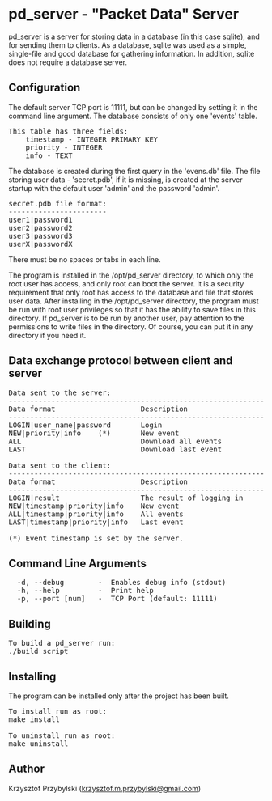 pd_server - "Packet Data" Server
================================
pd_server is a server for storing data in a database (in this case sqlite), and for sending them to clients.
As a database, sqlite was used as a simple, single-file and good database for gathering information. In addition, sqlite does not require a database server.


Configuration
-------------
The default server TCP port is 11111, but can be changed by setting it in the command line argument.
The database consists of only one 'events' table.
<pre>
This table has three fields:
    timestamp - INTEGER PRIMARY KEY
    priority - INTEGER
    info - TEXT
</pre>
The database is created during the first query in the 'evens.db' file.
The file storing user data - 'secret.pdb', if it is missing, is created at the server startup with the default user 'admin' and the password 'admin'.

<pre>
secret.pdb file format:
-----------------------
user1|password1
user2|password2
user3|password3
userX|passwordX
</pre>
There must be no spaces or tabs in each line.

The program is installed in the /opt/pd_server directory, to which only the root user has access, and only root can boot the server.
It is a security requirement that only root has access to the database and file that stores user data.
After installing in the /opt/pd_server directory, the program must be run with root user privileges so that it has the ability to save files in this directory.
If pd_server is to be run by another user, pay attention to the permissions to write files in the directory.
Of course, you can put it in any directory if you need it.


Data exchange protocol between client and server
------------------------------------------------
<pre>
Data sent to the server:
-------------------------------------------------------------
Data format                    Description
-------------------------------------------------------------
LOGIN|user_name|password       Login
NEW|priority|info    (*)       New event
ALL                            Download all events
LAST                           Download last event

Data sent to the client:
-------------------------------------------------------------
Data format                    Description
-------------------------------------------------------------
LOGIN|result                   The result of logging in
NEW|timestamp|priority|info    New event
ALL|timestamp|priority|info    All events
LAST|timestamp|priority|info   Last event

(*) Event timestamp is set by the server.
</pre>


Command Line Arguments
----------------------
<pre>
  -d, --debug        -  Enables debug info (stdout)
  -h, --help         -  Print help
  -p, --port [num]   -  TCP Port (default: 11111)
</pre>


Building
--------
<pre>
To build a pd_server run:
./build_script
</pre>


Installing
----------
The program can be installed only after the project has been built.
<pre>
To install run as root:
make install

To uninstall run as root:
make uninstall
</pre>


Author
------
Krzysztof Przybylski (krzysztof.m.przybylski@gmail.com)
